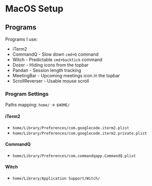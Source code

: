 # MacOS Setup

## Programs

Programs I use:

- iTerm2
- CommandQ - Slow down `cmd+Q` command
- Witch - Predictable `cmd+backtick` command
- Dozer - Hiding icons from the topbar
- Pandan - Session length tracking
- MeetingBar - Upcoming meetings icon in the topbar
- ScrollReverser - Usable mouse scroll

### Program Settings

Paths mapping: `home/` -> `$HOME/`

#### iTerm2

- `home/Library/Preferences/com.googlecode.iterm2.plist`
- `home/Library/Preferences/com.googlecode.iterm2.private.plist`

#### CommandQ

- `home/Library/Preferences/com.commandqapp.CommandQ.plist`

#### Witch

- `home/Library/Application Support/Witch/`
